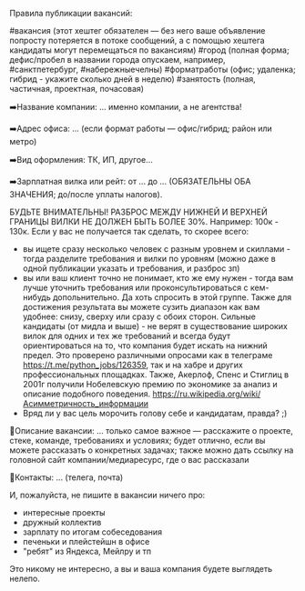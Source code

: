 
Правила публикации вакансий:

#вакансия (этот хештег обязателен — без него ваше объявление попросту потеряется в потоке сообщений, а с помощью хештега кандидаты могут перемещаться по вакансиям)
#город (полная форма; дефис/пробел в названии города опускаем, например, #санктпетербург, #набережныечелны)
#форматработы (офис; удаленка; гибрид - укажите сколько дней в неделю)
#занятость (полная, частичная, проектная, почасовая)

➡️Название компании: ... именно компании, а не агентства!

➡️Адрес офиса: ... (если формат работы — офис/гибрид; район или метро)

➡️Вид оформления: ТК, ИП, другое...

➡️Зарплатная вилка или рейт: от ... до ... (ОБЯЗАТЕЛЬНЫ ОБА ЗНАЧЕНИЯ; до/после уплаты налогов).

БУДЬТЕ ВНИМАТЕЛЬНЫ! РАЗБРОС МЕЖДУ НИЖНЕЙ И ВЕРХНЕЙ ГРАНИЦЫ ВИЛКИ НЕ ДОЛЖЕН БЫТЬ БОЛЕЕ 30%. Например: 100к - 130к. Если у вас не получается так сделать, то скорее всего:
- вы ищете сразу несколько человек с разным уровнем и скиллами - тогда разделите требования и вилки по уровням (можно даже в одной публикации указать и требования, и разброс зп)
- вы или ваш клиент точно не понимает, кто же ему нужен - тогда вам лучше уточнить требования или проконсультироваться с кем-нибудь допольнительно. Да хоть спросить в этой группе. Также для достижения результата вы можете сузить диапазон как вам удобнее: снизу, сверху или сразу с обоих сторон.
Сильные кандидаты (от мидла и выше) - не верят в существование широких вилок для одних и тех же требований и всегда будут ориентироваться на то, что компания будет искать на нижний предел. Это проверено различными опросами как в телеграме https://t.me/python_jobs/126359, так и на хабре и других профессиональных площадках.
Также, Акерлоф, Спенс и Стиглиц в 2001г получили Нобелевскую премию по экономике за анализ и описание подобного поведения.
https://ru.wikipedia.org/wiki/Асимметричность_информации
- Вряд ли у вас цель морочить голову себе и кандидатам, правда? ;)



🔹Описание вакансии: ... только самое важное — расскажите о проекте, стеке, команде, требованиях и условиях; будет отлично, если вы можете рассказать о конкретных задачах;
также можно дать ссылку на головной сайт компании/медиаресурс, где о вас рассказали

📌Контакты: ... (телега, почта)


И, пожалуйста, не пишите в вакансии ничего про:
- интересные проекты
- дружный коллектив
- зарплату по итогам собеседования
- печеньки и плейстейшн в офисе
- "ребят" из Яндекса, Мейлру и тп

Это никому не интересно, а вы и ваша компания будете выглядеть нелепо.
